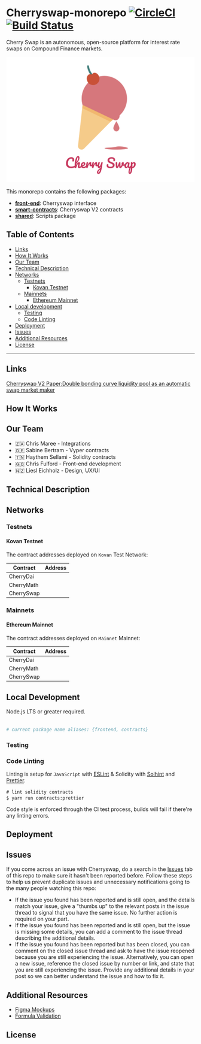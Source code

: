 # Cherryswap-monorepo [![CircleCI](https://circleci.com/gh/NeapolitanSwaps/CherrySwap/tree/master.svg?style=svg)](https://circleci.com/gh/NeapolitanSwaps/CherrySwap/tree/master) [![Build Status](https://travis-ci.com/NeapolitanSwaps/CherrySwap.svg?branch=master)](https://travis-ci.com/NeapolitanSwaps/CherrySwap)

Cherry Swap is an autonomous, open-source platform for interest rate swaps on Compound Finance markets.

![](./additionalResources/ScreenImage2.png)

This monorepo contains the following packages:

- **[front-end](packages/front-end)**: Cherryswap interface
- **[smart-contracts](packages/smart-contracts)**: Cherryswap V2 contracts
- **[shared](packages/shared)**: Scripts package

## Table of Contents

- [Links](#links)
- [How It Works](#how-it-works)
- [Our Team](#our-team)
- [Technical Description](#technical-description)
- [Networks](#networks)
  - [Testnets](#testnets)
    - [Kovan Testnet](#kovan-testnet)
  - [Mainnets](#mainnets)
    - [Ethereum Mainnet](#ethereum-mainnet)
- [Local development](#local-development)
    - [Testing](#testing)
    - [Code Linting](#code-linting)
- [Deployment](#deployment)
- [Issues](#issues)
- [Additional Resources](#additional-resources)
- [License](#license)

---

## Links

[Cherryswap V2 Paper:Double bonding curve liquidity pool as an automatic swap market maker](https://www.notion.so/neapolitan/Double-bonding-curve-liquidity-pool-as-an-automatic-swap-market-maker-e6f2eb5001244ed89832789e07e1ca71)

## How It Works

## Our Team

* 🇿🇦 Chris Maree - Integrations
* 🇩🇪 Sabine Bertram - Vyper contracts
* 🇹🇳 Haythem Sellami - Solidity contracts
* 🇬🇧 Chris Fulford - Front-end development
* 🇳🇿 Liesl Eichholz - Design, UX/UI

## Technical Description

## Networks

### Testnets

#### Kovan Testnet

The contract addresses deployed on `Kovan` Test Network:

| Contract      | Address                                                                                                                       |
| ------------- | ----------------------------------------------------------------------------------------------------------------------------- |
| CherryDai     | []()                                                                                                                          |
| CherryMath    | []()                                                                                                                          |
| CherrySwap    | []()                                                                                                                          |

### Mainnets

#### Ethereum Mainnet

The contract addresses deployed on `Mainnet` Mainnet:

| Contract      | Address                                                                                                                       |
| ------------- | ----------------------------------------------------------------------------------------------------------------------------- |
| CherryDai     | []()                                                                                                                          |
| CherryMath    | []()                                                                                                                          |
| CherrySwap    | []()                                                                                                                          |

## Local Development

Node.js LTS or greater required.

```bash

# current package name aliases: {frontend, contracts}
```

### Testing

### Code Linting

Linting is setup for `JavaScript` with [ESLint](https://eslint.org) & Solidity with [Solhint](https://protofire.github.io/solhint/) and [Prettier](https://prettier.io/).

    # lint solidity contracts
    $ yarn run contracts:prettier

Code style is enforced through the CI test process, builds will fail if there're any linting errors.

## Deployment

## Issues

If you come across an issue with Cherryswap, do a search in the [Issues](https://github.com/NeapolitanSwaps/CherrySwap/issues) tab of this repo to make sure it hasn't been reported before. Follow these steps to help us prevent duplicate issues and unnecessary notifications going to the many people watching this repo:

- If the issue you found has been reported and is still open, and the details match your issue, give a "thumbs up" to the relevant posts in the issue thread to signal that you have the same issue. No further action is required on your part.
- If the issue you found has been reported and is still open, but the issue is missing some details, you can add a comment to the issue thread describing the additional details.
- If the issue you found has been reported but has been closed, you can comment on the closed issue thread and ask to have the issue reopened because you are still experiencing the issue. Alternatively, you can open a new issue, reference the closed issue by number or link, and state that you are still experiencing the issue. Provide any additional details in your post so we can better understand the issue and how to fix it.

## Additional Resources

* [Figma Mockups]()
* [Formula Validation]()

## License